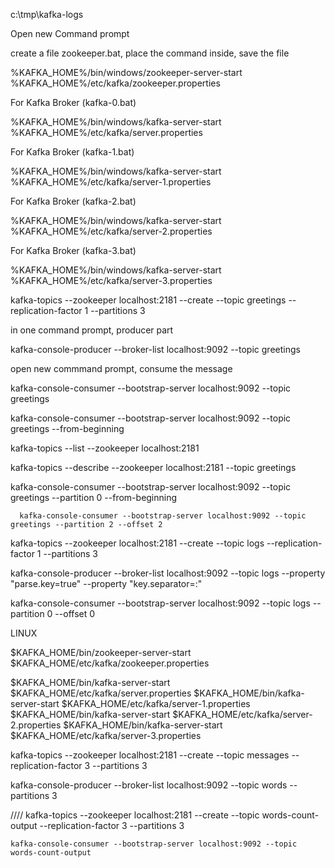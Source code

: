 c:\tmp\kafka-logs



Open new Command prompt

create a file zookeeper.bat, place the command inside, save the file


%KAFKA_HOME%/bin/windows/zookeeper-server-start %KAFKA_HOME%/etc/kafka/zookeeper.properties


For Kafka Broker (kafka-0.bat)

%KAFKA_HOME%/bin/windows/kafka-server-start %KAFKA_HOME%/etc/kafka/server.properties



For Kafka Broker (kafka-1.bat)

%KAFKA_HOME%/bin/windows/kafka-server-start %KAFKA_HOME%/etc/kafka/server-1.properties


For Kafka Broker (kafka-2.bat)

%KAFKA_HOME%/bin/windows/kafka-server-start %KAFKA_HOME%/etc/kafka/server-2.properties


For Kafka Broker (kafka-3.bat)

%KAFKA_HOME%/bin/windows/kafka-server-start %KAFKA_HOME%/etc/kafka/server-3.properties



kafka-topics --zookeeper localhost:2181 --create --topic greetings --replication-factor 1 --partitions 3

in one command prompt, producer part


kafka-console-producer --broker-list localhost:9092 --topic greetings



open new commmand prompt, consume the message


kafka-console-consumer --bootstrap-server localhost:9092 --topic greetings


kafka-console-consumer --bootstrap-server localhost:9092 --topic greetings --from-beginning


kafka-topics --list --zookeeper localhost:2181

kafka-topics --describe --zookeeper localhost:2181 --topic greetings



   kafka-console-consumer --bootstrap-server localhost:9092 --topic greetings --partition 0 --from-beginning

   
      kafka-console-consumer --bootstrap-server localhost:9092 --topic greetings --partition 2 --offset 2

      
      
      
     

kafka-topics --zookeeper localhost:2181 --create --topic logs --replication-factor 1 --partitions 3
       

      
 kafka-console-producer  --broker-list localhost:9092 --topic logs --property "parse.key=true" --property "key.separator=:"
      
      
      
kafka-console-consumer --bootstrap-server localhost:9092 --topic logs --partition 0 --offset 0
      
      
      
      
LINUX

$KAFKA_HOME/bin/zookeeper-server-start $KAFKA_HOME/etc/kafka/zookeeper.properties

$KAFKA_HOME/bin/kafka-server-start $KAFKA_HOME/etc/kafka/server.properties
$KAFKA_HOME/bin/kafka-server-start $KAFKA_HOME/etc/kafka/server-1.properties
$KAFKA_HOME/bin/kafka-server-start $KAFKA_HOME/etc/kafka/server-2.properties
$KAFKA_HOME/bin/kafka-server-start $KAFKA_HOME/etc/kafka/server-3.properties
 
      
      
kafka-topics --zookeeper localhost:2181 --create --topic messages --replication-factor 3 --partitions 3


 kafka-console-producer  --broker-list localhost:9092 --topic words  --partitions 3
 
 //// kafka-topics --zookeeper localhost:2181 --create --topic words-count-output --replication-factor 3 --partitions 3


    kafka-console-consumer --bootstrap-server localhost:9092 --topic words-count-output
